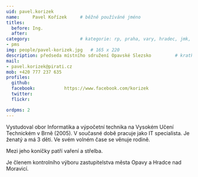 ```yaml
---
uid: pavel.korizek
name:     Pavel Kořízek  	# běžně používáné jméno
titles:
  before: Ing.
  after:
category:                 	# kategorie: rp, praha, vary, hradec, jmk, senat
- pms
img: people/pavel-korizek.jpg   # 165 x 220
description: předseda místního sdružení Opavské Slezsko       	# kratký popis, max 160 znaků
mail:
- pavel.korizek@pirati.cz
mob: +420 777 237 635		  
profiles:
  github:                 
  facebook: 		  https://www.facebook.com/korizek
  twitter: 		  
  flickr: 

ordpms: 2
---
```


Vystudoval obor Informatika a výpočetní technika na Vysokém Učení Technickém v Brně (2005). V současné době pracuje jako IT specialista. Je ženatý a má 3 děti. Ve svém volném čase se věnuje rodině. 

Mezi jeho koníčky patří vaření a střelba. 

Je členem kontrolního výboru zastupitelstva města Opavy a Hradce nad Moravicí.


